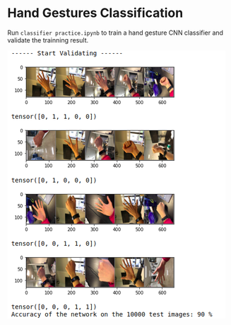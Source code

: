 # Hand Gestures Classification

Run `classifier practice.ipynb` to train a hand gesture CNN classifier and validate the trainning result. 

![GitHub Logo](/classification/pic/classify.png)
